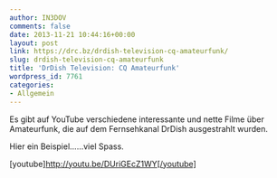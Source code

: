 ```yaml
---
author: IN3DOV
comments: false
date: 2013-11-21 10:44:16+00:00
layout: post
link: https://drc.bz/drdish-television-cq-amateurfunk/
slug: drdish-television-cq-amateurfunk
title: 'DrDish Television: CQ Amateurfunk'
wordpress_id: 7761
categories:
- Allgemein
---
```


Es gibt auf YouTube verschiedene interessante und nette Filme über Amateurfunk, die auf dem Fernsehkanal DrDish ausgestrahlt wurden.

Hier ein Beispiel......viel Spass.



[youtube]http://youtu.be/DUriGEcZ1WY[/youtube]
